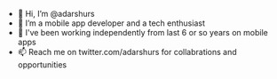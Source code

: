 - 👋 Hi, I’m @adarshurs
- 👀 I’m a mobile app developer and a tech enthusiast 
- 🌱 I've been working independently from last 6 or so years on mobile apps
- 📫 Reach me on twitter.com/adarshurs for collabrations and opportunities 

<!---
adarshurs/adarshurs is a ✨ special ✨ repository because its `README.md` (this file) appears on your GitHub profile.
You can click the Preview link to take a look at your changes.
--->

